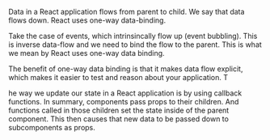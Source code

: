 Data in a React application flows from parent to child. We say that data flows down. React uses one-way data-binding.

Take the case of events, which intrinsincally flow up (event bubbling). This is inverse data-flow and we need to bind the flow to the parent. This is what we mean by React uses one-way data binding.

The benefit of one-way data binding is that it makes data flow explicit, which makes it easier to test and reason about your application. T

he way we update our state in a React application is by using callback functions. In summary, components pass props to their children. And functions called in those children set the state inside of the parent component. This then causes that new data to be passed down to subcomponents as props.